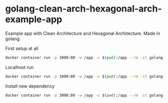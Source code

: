 # golang-clean-arch-hexagonal-arch-example-app

Example app with Clean Architecture and Hexagonal Architecture. Made in golang.

First setup at all

```bash
docker container run -p 3000:80 -w /app -v $(pwd):/app --rm -it golang:1.22.2 go mod init my-app
```

Localhost run

```bash
docker container run -p 3000:80 -w /app -v $(pwd):/app --rm -it golang:1.22.2 go run cmd/web/main.go
```

Install new dependency

```bash
docker container run -p 3000:80 -w /app -v $(pwd):/app --rm -it golang:1.22.2 go get mysite.com/mypkg
```
